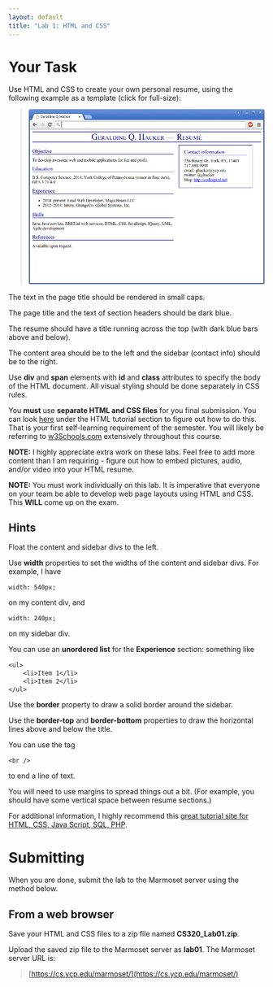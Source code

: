 ```yaml
---
layout: default
title: "Lab 1: HTML and CSS"
---
```


Your Task
=========

Use HTML and CSS to create your own personal resume, using the following example as a template (click for full-size):

> <a href="images/lab01/resume.png"><img style="width: 500px;" src="images/lab01/resume.png" /></a>

The text in the page title should be rendered in small caps.

The page title and the text of section headers should be dark blue.

The resume should have a title running across the top (with dark blue bars above and below).

The content area should be to the left and the sidebar (contact info) should be to the right.

Use **div** and **span** elements with **id** and **class** attributes to specify the body of the HTML document. All visual styling should be done separately in CSS rules.

You **must** use **separate HTML and CSS files** for you final submission.  You can look [here](https://www.w3schools.com/html/default.asp) under the HTML tutorial section to figure out how to do this.  That is your first self-learning requirement of the semester.  You will likely be referring to [w3Schools.com](http://www.w3schools.com) extensively throughout this course.

**NOTE:** I highly appreciate extra work on these labs.  Feel free to add more content than I am requiring - figure out how to embed pictures, audio, and/or video into your HTML resume.

**NOTE:** You must work individually on this lab.  It is imperative that everyone on your team be able to develop web page layouts using HTML and CSS.  This **WILL** come up on the exam.

Hints
-----

Float the content and sidebar divs to the left.

Use **width** properties to set the widths of the content and sidebar divs. For example, I have

    width: 540px;

on my content div, and

    width: 240px;

on my sidebar div.

You can use an **unordered list** for the **Experience** section: something like

    <ul>
        <li>Item 1</li>
        <li>Item 2</li>
    </ul>

Use the **border** property to draw a solid border around the sidebar.

Use the **border-top** and **border-bottom** properties to draw the horizontal lines above and below the title.

You can use the tag

    <br />

to end a line of text.

You will need to use margins to spread things out a bit. (For example, you should have some vertical space between resume sections.)

For additional information, I highly recommend this [great tutorial site for HTML, CSS, Java Script, SQL, PHP](http://www.w3schools.com).

Submitting
==========

When you are done, submit the lab to the Marmoset server using the method below.


From a web browser
------------------

Save your HTML and CSS files to a zip file named **CS320_Lab01.zip**.

Upload the saved zip file to the Marmoset server as **lab01**. The Marmoset server URL is:

> [https://cs.ycp.edu/marmoset/](https://cs.ycp.edu/marmoset/)